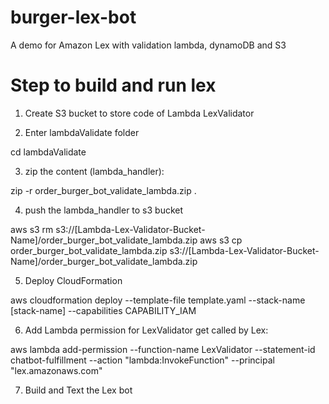 # burger-lex-bot
A demo for Amazon Lex with validation lambda, dynamoDB and S3

# Step to build and run lex
1. Create S3 bucket to store code of Lambda LexValidator

2. Enter lambdaValidate folder

cd lambdaValidate

3. zip the content (lambda_handler):

zip -r order_burger_bot_validate_lambda.zip .

4. push the lambda_handler to s3 bucket

aws s3 rm s3://[Lambda-Lex-Validator-Bucket-Name]/order_burger_bot_validate_lambda.zip
aws s3 cp order_burger_bot_validate_lambda.zip s3://[Lambda-Lex-Validator-Bucket-Name]/order_burger_bot_validate_lambda.zip

5. Deploy CloudFormation

aws cloudformation deploy --template-file template.yaml --stack-name [stack-name] --capabilities CAPABILITY_IAM

6. Add Lambda permission for LexValidator get called by Lex:

aws lambda add-permission --function-name LexValidator --statement-id chatbot-fulfillment --action "lambda:InvokeFunction" --principal "lex.amazonaws.com"

7. Build and Text the Lex bot